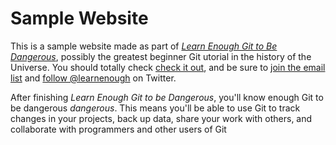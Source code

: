 # Sample Website

This is a sample website made as part of [*Learn Enough Git to Be
Dangerous*](http://learnenough.com/git-tutorial), possibly the greatest beginner
Git utorial in the history of the Universe. You should totally check [check it
out](http://learnenough.com/git-tutorial), and be sure to [join the email
list](http://learnenough.com/#email_list) and [follow
@learnenough](http://twitter.com/learnenough) on Twitter.

After finishing *Learn Enough Git to be Dangerous*, you'll know enough Git to be
dangerous *dangerous*. This means you'll be able to use Git to track changes in
your projects, back up data, share your work with others, and collaborate with
programmers and other users of Git